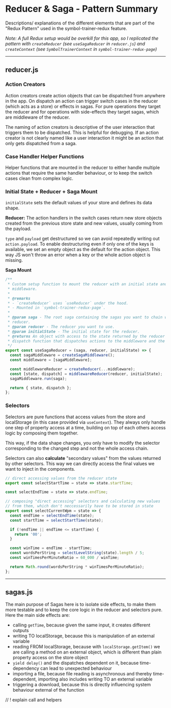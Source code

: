 # Reducer & Saga - Pattern Summary

Descriptions/ explanations of the different elements that are part of the "Redux
Pattern" used in the symbol-trainer-redux feature.

_Note: A full Redux setup would be overkill for this app, so I replicated the
pattern with `createReducer` (see `useSagaReducer` in `reducer.js`) and
`createContext` (see `SymbolTrainerContext` in `symbol-trainer-redux-page`)_

---

## reducer.js

### Action Creators

Action creators create action objects that can be dispatched from anywhere in
the app. On dispatch an action can trigger switch cases in the reducer (which
acts as a store) or effects in sagas. For pure operations they target the
reducer and for operations with side-effects they target sagas, which are
middleware of the reducer.

The naming of action creators is descriptive of the user interaction that
triggers them to be dispatched. This is helpful for debugging. If an action
creator is not clearly named like a user interaction it might be an action that
only gets dispatched from a saga.

### Case Handler Helper Functions

Helper functions that are mounted in the reducer to either handle multiple
actions that require the same handler behaviour, or to keep the switch cases
clean from complex logic.

### Initial State + Reducer + Saga Mount

`initialState` sets the default values of your store and defines its data shape.

**Reducer:** The action handlers in the switch cases return new store objects
created from the previous store state and new values, usually coming from the
payload. 

`type` and `payload` get destructured so we can avoid repeatedly
writing out `action.payload`. To enable destructuring even if only one of the
keys is available, we set an empty object as the default for the action object.
This way JS won't throw an error when a key or the whole action object is
missing.

**Saga Mount**
```js
/**
 * Custom setup function to mount the reducer with an initial state and (saga)
 * middleware.
 *
 * @remarks
 * - `createReducer` uses `useReducer` under the hood.
 * - Mounted in `symbol-trainer-redux-page`. 
 *
 * @param saga - The root saga containing the sagas you want to chain with the
 * reducer.
 * @param reducer - The reducer you want to use.
 * @param initialState - The initial state for the reducer.
 * @returns An object with access to the state returned by the reducer and the
 * dispatch function that dispatches actions to the middleware and the reducer.
 */
export const useSagaReducer = (saga, reducer, initialState) => {
  const sagaMiddleware = createSagaMiddleware();
  const middleware = [sagaMiddleware];

  const middlewareReducer = createReducer(...middleware);
  const [state, dispatch] = middlewareReducer(reducer, initialState);
  sagaMiddleware.run(saga);

  return { state, dispatch };
};
```


### Selectors

Selectors are pure functions that access values from the store and localStorage
(in this case provided via `useContext`). They always only handle one step of
property access at a time, building on top of each others access logic by
composing them together. 

This way, if the data shape changes, you only have to modify the selector
corresponding to the changed step and not the whole access chain. 

Selectors can also **calculate** "secondary values" from the values returned by
other selectors. This way we can directly access the final values we want to
inject in the components.


```js
// direct accessing values from the reducer state
export const selectStartTime = state => state.startTime;

const selectEndTime = state => state.endTime;

// composing "direct accessing" selectors and calculating new values 
// from them, which don't neccessarily have to be stored in state
export const selectCurrentWpm = state => {
  const endTime = selectEndTime(state);
  const startTime = selectStartTime(state);

  if (!endTime || endTime <= startTime) {
    return '00';
  }

  const winTime = endTime - startTime;
  const wordsPerString = selectLevelString(state).length / 5;
  const winTimesPerMinuteRatio = 60_000 / winTime;

  return Math.round(wordsPerString * winTimesPerMinuteRatio);
};
```

---

## sagas.js

The main purpose of Sagas here is to isolate side effects, to make them more
testable and to keep the core logic in the reducer and selectors pure. Here the
main side effects are:

- calling `getTime`, because given the same input, it creates different outputs
- writing TO localStorage, because this is manipulation of an external variable
- reading FROM localStorage, because with `localStorage.getItem()` we are
  calling a method on an external object, which is different than plain property
  access on the store object
- `yield delay()` and the dispatches dependent on it, because time-dependency
  can lead to unexpected behaviour
- importing a file, because file reading is asynchronous and thereby
  time-dependent, importing also includes writing TO an external variable
- triggering a download, because this is directly influencing system behaviour
  external of the function

// ! explain call and helpers
